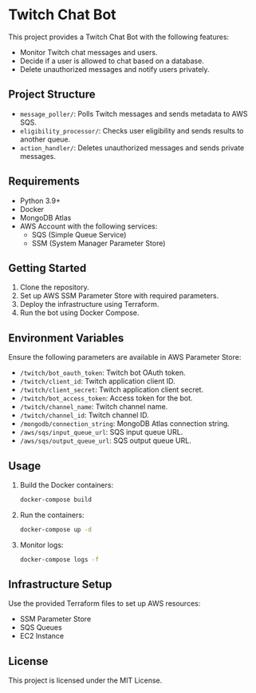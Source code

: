
# Twitch Chat Bot

This project provides a Twitch Chat Bot with the following features:

- Monitor Twitch chat messages and users.
- Decide if a user is allowed to chat based on a database.
- Delete unauthorized messages and notify users privately.

## Project Structure

- `message_poller/`: Polls Twitch messages and sends metadata to AWS SQS.
- `eligibility_processor/`: Checks user eligibility and sends results to another queue.
- `action_handler/`: Deletes unauthorized messages and sends private messages.

## Requirements

- Python 3.9+
- Docker
- MongoDB Atlas
- AWS Account with the following services:
  - SQS (Simple Queue Service)
  - SSM (System Manager Parameter Store)

## Getting Started

1. Clone the repository.
2. Set up AWS SSM Parameter Store with required parameters.
3. Deploy the infrastructure using Terraform.
4. Run the bot using Docker Compose.

## Environment Variables

Ensure the following parameters are available in AWS Parameter Store:

- `/twitch/bot_oauth_token`: Twitch bot OAuth token.
- `/twitch/client_id`: Twitch application client ID.
- `/twitch/client_secret`: Twitch application client secret.
- `/twitch/bot_access_token`: Access token for the bot.
- `/twitch/channel_name`: Twitch channel name.
- `/twitch/channel_id`: Twitch channel ID.
- `/mongodb/connection_string`: MongoDB Atlas connection string.
- `/aws/sqs/input_queue_url`: SQS input queue URL.
- `/aws/sqs/output_queue_url`: SQS output queue URL.

## Usage

1. Build the Docker containers:
   ```bash
   docker-compose build
   ```

2. Run the containers:
   ```bash
   docker-compose up -d
   ```

3. Monitor logs:
   ```bash
   docker-compose logs -f
   ```

## Infrastructure Setup

Use the provided Terraform files to set up AWS resources:

- SSM Parameter Store
- SQS Queues
- EC2 Instance

## License

This project is licensed under the MIT License.
